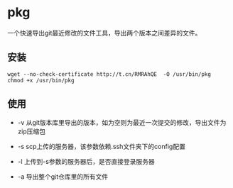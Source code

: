 # pkg

一个快速导出git最近修改的文件工具，导出两个版本之间差异的文件。

## 安装

```
wget --no-check-certificate http://t.cn/RMRAhQE  -O /usr/bin/pkg
chmod +x /usr/bin/pkg
```

## 使用

* -v  从git版本库里导出的版本，如为空则为最近一次提交的修改，导出文件为zip压缩包

* -s  scp上传的服务器，该参数依赖.ssh文件夹下的config配置

* -l  上传到-s参数的服务器后，是否直接登录服务器

* -a  导出整个git仓库里的所有文件
